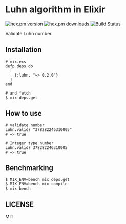 # Luhn algorithm in Elixir

[![hex.pm version](https://img.shields.io/hexpm/v/luhn.svg)](https://hex.pm/packages/luhn) [![hex.pm downloads](https://img.shields.io/hexpm/dt/luhn.svg)](https://hex.pm/packages/luhn) [![Build Status](https://travis-ci.org/ma2gedev/luhn_ex.svg?branch=master)](https://travis-ci.org/ma2gedev/luhn_ex)

Validate Luhn number.

## Installation

```
# mix.exs
defp deps do
  [
    {:luhn, "~> 0.2.0"}
  ]
end

# and fetch
$ mix deps.get
```

## How to use

```
# validate number
Luhn.valid? "378282246310005"
# => true

# Integer type number
Luhn.valid? 378282246310005
# => true
```

## Benchmarking

```
$ MIX_ENV=bench mix deps.get
$ MIX_ENV=bench mix compile
$ mix bench
```

## LICENSE

MIT
